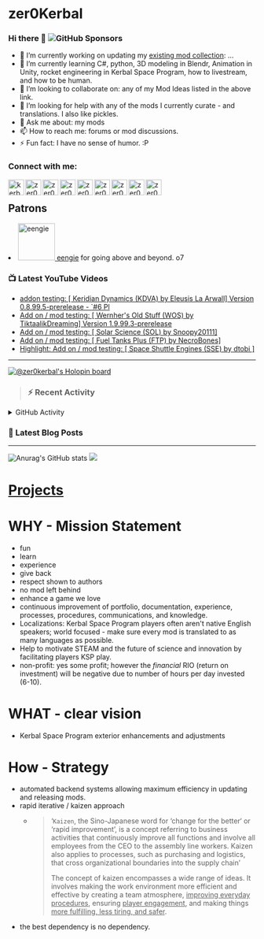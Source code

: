 # zer0Kerbal

### Hi there 👋 ![GitHub Sponsors](https://img.shields.io/github/sponsors/zer0Kerbal?color=purple&label=Github%20Sponsors&style=social)  
- 🔭 I’m currently working on updating my [existing mod collection](https://tinyurl.com/zer0KModTracker): ...
- 🌱 I’m currently learning C#, python, 3D modeling in Blendr, Animation in Unity, rocket engineering in Kerbal Space Program, how to livestream, and how to be human.
- 👯 I’m looking to collaborate on: any of my Mod Ideas listed in the above link.
- 🤔 I’m looking for help with any of the mods I currently curate - and translations. I also like pickles.
- 💬 Ask me about: my mods 
- 📫 How to reach me: forums or mod discussions.
- ⚡ Fun fact: I have no sense of humor. :P

### Connect with me:

<!--[<img align="left" alt="kerbalspaceprogram.com" width="32px" src="https://kerbalspaceprogram.com//favicon.ico" />][website]-->
[<img align="left" alt="kerbalspaceprogram.com" width="32px" src="https://cdn.icon-icons.com/icons2/1381/PNG/32/kerbalspaceprogram_93898.png" />][website]
[<img align="left" alt="zer0Kerbal | CurseForge" width="32px" src="https://cdn.jsdelivr.net/npm/simple-icons@v3/icons/curseforge.svg" />][curseforge]
[<img align="left" alt="zer0Kerbal | Reddit" width="32px" src="https://cdn.icon-icons.com/icons2/1945/PNG/512/iconfinder-reddit-4661631_122483.png" />][reddit]
[<img align="left" alt="zer0Kerbal | Patreon" width="32px" src="https://cdn.icon-icons.com/icons2/2429/PNG/512/patreon_logo_icon_147253.png" />][patreon]
[<img align="left" alt="zer0Kerbal | YouTube" width="32px" src="https://cdn.icon-icons.com/icons2/836/PNG/512/Youtube_icon-icons.com_66802.png" />][youtube]
[<img align="left" alt="zer0Kerbal | Twitch" width="32px" src="https://cdn.icon-icons.com/icons2/2699/PNG/512/twitch_logo_icon_170383.png" />][twitch]
[<img align="left" alt="zer0Kerbal | PayPal" width="32px" src="https://cdn.icon-icons.com/icons2/2699/PNG/512/paypal_logo_icon_168055.png" />][paypal]
[<img align="left" alt="zer0Kerbal | Buy Me a Coffee" width="32px" src="https://www.buymeacoffee.com/assets/img/bmc-meta-new/new/favicon.ico" />][buymeacoffee]
<!-- [<img align="left" alt="zer0Kerbal | buy me a coffee" width="22px" src="https://cdn.jsdelivr.net/npm/simple-icons@v3/icons/buymeacoffee.svg" />][buymeacoffee] -->
[<img align="left" alt="zer0Kerbal | Twitter" width="32px" src="https://cdn.icon-icons.com/icons2/836/PNG/32/Twitter_icon-icons.com_66803.png" />][twitter]
<!-- [<img align="left" alt="zer0Kerbal | Twitter" width="22px" src="https://cdn.jsdelivr.net/npm/simple-icons@v3/icons/twitter.svg" />][twitter] -->
<br />

## Patrons

<li><a href="https://www.reddit.com/user/eengie/"><img border="0" alt="eengie" src="https://i.redd.it/snoovatar/avatars/96418e79-2cd4-4759-91c2-057701985e65.png" width="75" height="75" > eengie</a> for going above and beyond. o7</li>

### 📺 Latest YouTube Videos

<!-- YOUTUBE:START -->
- [addon testing: [ Keridian Dynamics &lpar;KDVA&rpar; by Eleusis La Arwall] Version 0.8.99.5-prerelease - `#6 Pl](https://www.youtube.com/watch?v=7oxPfpbycLQ)
- [Add on / mod testing: [ Wernher&#39;s Old Stuff &lpar;WOS&rpar;  by TiktaalikDreaming] Version 1.9.99.3-prerelease](https://www.youtube.com/watch?v=EkedhTvDPow)
- [Add on / mod testing: [ Solar Science &lpar;SOL&rpar;  by Snoopy20111]](https://www.youtube.com/watch?v=LSvKKjY-xRw)
- [Add on / mod testing: [ Fuel Tanks Plus &lpar;FTP&rpar;  by NecroBones]](https://www.youtube.com/watch?v=OSKB1UZjZT8)
- [Highlight: Add on / mod testing: [ Space Shuttle Engines &lpar;SSE&rpar; by dtobi ]](https://www.youtube.com/watch?v=lgLkOPfSjKc)
<!-- YOUTUBE:END -->

---

[![@zer0kerbal's Holopin board](https://holopin.io/api/user/board?user=zer0kerbal)](https://www.holopin.io/@zer0kerbal)

>### :zap: Recent Activity

<details>
  <summary>GitHub Activity</summary>
  
<!--START_SECTION:activity-->
1. ❗️ Closed issue [#70](https://github.com/zer0Kerbal/KeridianDynamics/issues/70) in [zer0Kerbal/KeridianDynamics](https://github.com/zer0Kerbal/KeridianDynamics)
2. ❗️ Closed issue [#65](https://github.com/zer0Kerbal/KeridianDynamics/issues/65) in [zer0Kerbal/KeridianDynamics](https://github.com/zer0Kerbal/KeridianDynamics)
3. ❗️ Closed issue [#59](https://github.com/zer0Kerbal/KeridianDynamics/issues/59) in [zer0Kerbal/KeridianDynamics](https://github.com/zer0Kerbal/KeridianDynamics)
4. ❗️ Closed issue [#69](https://github.com/zer0Kerbal/KeridianDynamics/issues/69) in [zer0Kerbal/KeridianDynamics](https://github.com/zer0Kerbal/KeridianDynamics)
5. 🎉 Merged PR [#71](https://github.com/zer0Kerbal/KeridianDynamics/pull/71) in [zer0Kerbal/KeridianDynamics](https://github.com/zer0Kerbal/KeridianDynamics)
6. 💪 Opened PR [#71](https://github.com/zer0Kerbal/KeridianDynamics/pull/71) in [zer0Kerbal/KeridianDynamics](https://github.com/zer0Kerbal/KeridianDynamics)
7. 💪 Opened PR [#9468](https://github.com/KSP-CKAN/NetKAN/pull/9468) in [KSP-CKAN/NetKAN](https://github.com/KSP-CKAN/NetKAN)
8. 🎉 Merged PR [#58](https://github.com/zer0Kerbal/RadialOmniSeparator/pull/58) in [zer0Kerbal/RadialOmniSeparator](https://github.com/zer0Kerbal/RadialOmniSeparator)
9. 🎉 Merged PR [#42](https://github.com/zer0Kerbal/InSight/pull/42) in [zer0Kerbal/InSight](https://github.com/zer0Kerbal/InSight)
10. 🎉 Merged PR [#41](https://github.com/zer0Kerbal/InSight/pull/41) in [zer0Kerbal/InSight](https://github.com/zer0Kerbal/InSight)
<!--END_SECTION:activity-->

</details

---

### 📕 Latest Blog Posts

<!-- BLOG-POST-LIST:START -->
<!-- BLOG-POST-LIST:END -->

---

<!--- [![Anurag's GitHub stats](https://github-readme-stats.vercel.app/api?username=zer0Kerbal)](https://github.com/anuraghazra/github-readme-stats) -->
![Anurag's GitHub stats](https://github-readme-stats.vercel.app/api?username=zer0Kerbal&show_icons=true) <img src="https://github-readme-stats.vercel.app/api/top-langs/?username=zer0kerbal&layout=compact&hide_border=true&bg_color=bada55&langs_count=4">  

# [Projects](projects.md)
   
  
# WHY - Mission Statement

* fun
* learn
* experience
* give back
* respect shown to authors
* no mod left behind
* enhance a game we love
* continuous improvement of portfolio, documentation, experience, processes, procedures, communications, and knowledge.
* Localizations: Kerbal Space Program players often aren't native English speakers; world focused - make sure every mod is translated to as many languages as possible.
* Help to motivate STEAM and the future of science and innovation by facilitating players KSP play.
* non-profit: yes some profit; however the *financial* RIO (return on investment) will be negative due to number of hours per day invested (6-10).

# WHAT - clear vision

* Kerbal Space Program exterior enhancements and adjustments

# How - Strategy

* automated backend systems allowing maximum efficiency in updating and releasing mods.
* rapid iterative / kaizen approach
  * > ‘`Kaizen`, the Sino-Japanese word for ‘change for the better‘ or ‘rapid improvement’, is a concept referring to business activities that continuously improve all functions and involve all employees from the CEO to the assembly line workers. Kaizen also applies to processes, such as purchasing and logistics, that cross organizational boundaries into the supply chain’
    >
    > The concept of kaizen encompasses a wide range of ideas. It involves making the work environment more efficient and effective by creating a team atmosphere, <u>improving everyday procedures</u>, ensuring <u>player engagement</u>, and making things <u>more fulfilling, less tiring, and safer</u>.
- the best dependency is no dependency.

<!--
**zer0Kerbal/zer0Kerbal** is a ✨ _special_ ✨ repository because its `README.md` (this file) appears on your GitHub profile.
<img src="https://wakatime.com/share/@926db0f4-33a1-4545-8aa6-88d1f7186f67/18dd85d3-f64d-4bcc-a3c3-65302497efc0.svg" width=600 height=600> -->

[website]: https://forum.kerbalspaceprogram.com/index.php?/profile/190933-zer0kerbal/
[youtube]: https://www.youtube.com/channel/UCp9c8IaK4Gjgfj3O9QxrbDw
[twitter]: https://twitter.com/zer0Kerbal
[curseforge]: https://www.curseforge.com/members/zer0kerbal/projects
[twitch]: https://www.twitch.tv/zer0kerbal

[reddit]: https://www.reddit.com/user/zer0Kerbal
[patreon]: https://www.patreon.com/zer0Kerbal
[paypal]: https://www.paypal.com/donate?hosted_button_id=DC22YHMEJREKL
[buymeacoffee]: http://buymeacoffee.com/zer0Kerbal

